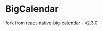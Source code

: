 # BigCalendar

fork from [react-native-big-calendar](https://github.com/acro5piano/react-native-big-calendar) - v2.3.0
